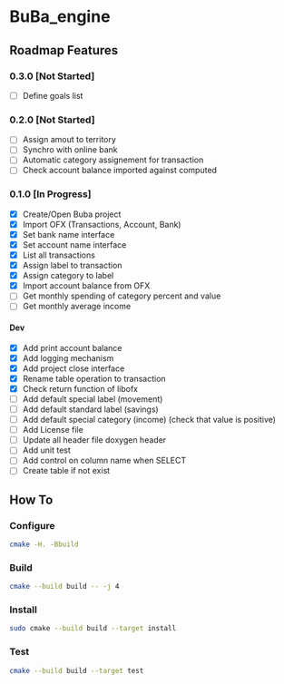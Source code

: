# BuBa_engine

## Roadmap Features 
### 0.3.0 [Not Started]
- [ ] Define goals list

### 0.2.0 [Not Started]
- [ ] Assign amout to territory
- [ ] Synchro with online bank
- [ ] Automatic category assignement for transaction
- [ ] Check account balance imported against computed

### 0.1.0 [In Progress]
- [x] Create/Open Buba project
- [x] Import OFX (Transactions, Account, Bank)
- [x] Set bank name interface
- [x] Set account name interface
- [x] List all transactions
- [x] Assign label to transaction
- [x] Assign category to label
- [x] Import account balance from OFX
- [ ] Get monthly spending of category percent and value
- [ ] Get monthly average income

#### Dev
- [x] Add print account balance
- [x] Add logging mechanism
- [x] Add project close interface
- [x] Rename table operation to transaction
- [x] Check return function of libofx
- [ ] Add default special label (movement)
- [ ] Add default standard label (savings)
- [ ] Add default special category (income) (check that value is positive)
- [ ] Add License file
- [ ] Update all header file doxygen header
- [ ] Add unit test
- [ ] Add control on column name when SELECT
- [ ] Create table if not exist

## How To
### Configure
```sh
cmake -H. -Bbuild
```

### Build
```sh
cmake --build build -- -j 4
```

### Install
```sh
sudo cmake --build build --target install
```

### Test
```sh
cmake --build build --target test
```
